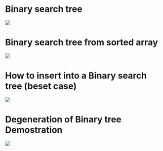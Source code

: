 # Binary search tree 
![](https://blog.penjee.com/wp-content/uploads/2015/11/binary-search-tree-sorted-array-animation.gif)

# Binary search tree from sorted array
![](https://blog.penjee.com/wp-content/uploads/2015/12/optimal-binary-search-tree-from-sorted-array.gif)

# How to insert into a Binary search tree (beset case)
![](https://blog.penjee.com/wp-content/uploads/2015/11/binary-search-tree-insertion-animation.gif)

# Degeneration of Binary tree Demostration
![](https://blog.penjee.com/wp-content/uploads/2015/11/binary-search-tree-degenerating-demo-animation.gif)